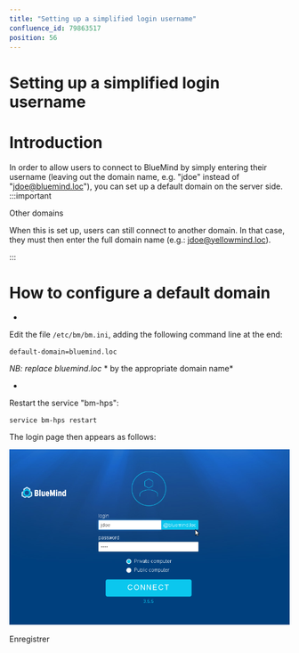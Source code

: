```yaml
---
title: "Setting up a simplified login username"
confluence_id: 79863517
position: 56
---
```

# Setting up a simplified login username


# Introduction

In order to allow users to connect to BlueMind by simply entering their username (leaving out the domain name, e.g. "jdoe" instead of "jdoe@bluemind.loc"), you can set up a default domain on the server side.
:::important

Other domains

When this is set up, users can still connect to another domain. In that case, they must then enter the full domain name (e.g.: jdoe@yellowmind.loc).

:::

# How to configure a default domain

- 
Edit the file `/etc/bm/bm.ini`, adding the following command line at the end:


```
default-domain=bluemind.loc
```


*NB: replace bluemind.loc* * by the appropriate domain name*

- 
Restart the service "bm-hps":


```
service bm-hps restart
```


The login page then appears as follows:

![](../attachments/79863517/79863518.png)

Enregistrer

